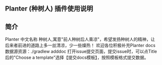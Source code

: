 ## Planter (种树人) 插件使用说明
## 简介
   Planter 中文名称 种树人,寓意"前人种树后人乘凉"，希望发扬种树人的精神，让后来者前进的道路上多一丝清凉，少一些燥热！
   欢迎各位积极补充Planter docs 数据源资源：./gradlew adddoc  打开issue提交页面，提交issue时，可以点Title后的"Choose a template"选择【提交docs模板】，按照模板格式提交数据。
